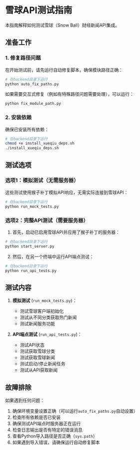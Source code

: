 # 雪球API测试指南

本指南解释如何测试雪球（Snow Ball）财经新闻API集成。

## 准备工作

### 1. 修复路径问题

在开始测试前，请先运行自动修复脚本，确保模块路径正确：

```bash
# 在backend目录下运行
python auto_fix_paths.py
```

如果需要交互式修复（例如有特殊路径问题需要处理），可以运行：

```bash
python fix_module_path.py
```

### 2. 安装依赖

确保已安装所有依赖：

```bash
# 在backend目录下运行
chmod +x install_xueqiu_deps.sh
./install_xueqiu_deps.sh
```

## 测试选项

### 选项1：模拟测试（无需服务器）

这些测试使用猴子补丁模拟API响应，无需实际连接到雪球API：

```bash
# 在backend目录下运行
python run_mock_tests.py
```

### 选项2：完整API测试（需要服务器）

1. 首先，启动已启用雪球API并应用了猴子补丁的服务器：

```bash
# 在backend目录下运行
python start_server.py
```

2. 然后，在另一个终端中运行API端点测试：

```bash
# 在backend目录下运行
python run_api_tests.py
```

## 测试内容

1. **模拟测试** (`run_mock_tests.py`)：
   - 测试雪球客户端初始化
   - 测试从不同分类获取热门新闻
   - 测试新闻服务功能

2. **API端点测试** (`run_api_tests.py`)：
   - 测试API状态
   - 测试获取雪球分类
   - 测试获取雪球新闻
   - 测试启动/停止新闻任务
   - 测试从API获取新闻

## 故障排除

如果遇到任何问题：

1. 确保环境变量设置正确（可以运行`auto_fix_paths.py`自动设置）
2. 检查所有依赖是否已安装
3. 确保测试API端点时服务器正在运行
4. 检查日志输出是否有特定的错误消息
5. 查看Python导入路径是否正确（`sys.path`）
6. 如果遇到导入错误，请确保运行自动修复脚本 